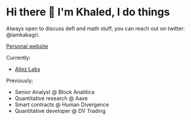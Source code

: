 

<!--
**kakagri/kakagri** is a ✨ _special_ ✨ repository because its `README.md` (this file) appears on your GitHub profile.

Here are some ideas to get you started:

- 🔭 I’m currently working on ...
- 🌱 I’m currently learning ...
- 👯 I’m looking to collaborate on ...
- 🤔 I’m looking for help with ...
- 💬 Ask me about ...
- 📫 How to reach me: ...
- 😄 Pronouns: ...
- ⚡ Fun fact: ...
-->


<p align="center">
<h1>Hi there 👋 I'm Khaled, I do things </h1>
Always open to discuss defi and math stuff, you can reach out on twitter: @iamkakagri.


[Personal website](https://www.khaledgrira.com)

Currently: 
- [Allez Labs](https://allez.xyz)


Previously:
- Senior Analyst @ Block Analitica
- Quantitative research @ Aave
- Smart contracts @ Human Divergence
- Quantitative developer @ DV Trading
</p>

